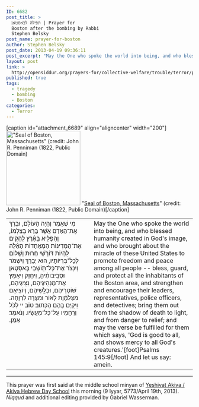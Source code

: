 ```yaml
---
ID: 6682
post_title: >
  תפילה לבאסטאן | Prayer for
  Boston after the bombing by Rabbi
  Stephen Belsky
post_name: prayer-for-boston
author: Stephen Belsky
post_date: 2013-04-19 09:36:11
post_excerpt: "May the One who spoke the world into being, and who blessed humanity created in God's image, and who brought about the miracle of these United States to promote freedom and peace among all people -- bless, guard, and protect all the inhabitants of the Boston area, and strengthen and encourage their leaders, representatives, police officers, and detectives; bring them out from the shadow of death to light, and from danger to relief; and may the verse be fulfilled for them which says, 'God is good to all, and shows mercy to all God's creatures.' And let us say: amein."
layout: post
link: >
  http://opensiddur.org/prayers-for/collective-welfare/trouble/terror/prayer-for-boston/
published: true
tags:
  - tragedy
  - bombing
  - Boston
categories:
  - Terror
---
```

[caption id="attachment_6689" align="aligncenter" width="200"]<a href="http://opensiddur.org/wp-content/uploads/2013/04/200px-Seal_of_Boston.svg_.png"><img src="http://opensiddur.org/wp-content/uploads/2013/04/200px-Seal_of_Boston.svg_.png" alt="&quot;Seal of Boston, Massachusetts&quot; (credit: John R. Penniman (1822, Public Domain)" width="200" height="200" class="size-full wp-image-6689" /></a> "<a href="http://commons.wikimedia.org/wiki/File:Seal_of_Boston.svg">Seal of Boston, Massachusetts</a>" (credit: John R. Penniman (1822, Public Domain)[/caption]

<table style="margin-left: auto;margin-right: auto;">
<tbody>
<tr>
<td style="vertical-align:top;" width="44%">
<div class="liturgy"><span  lang="he">
מִי שֶׁאָמַר וְהָיָה הָעוֹלָם, וּבֵרַךְ אֶת־הָאָדָם אֲשֶׁר בָּרָא בְצַלְמוֹ, וְהִפְלִיא בָאָ֫רֶץ לְהָקִים אֶת־הַמְּדִינוֹת הַמְאֻחָדוֹת הָאֵ֫לֶּה לִהְיוֹת דּוֹרְשֵׁי חֵרוּת וְשָׁלוֹם לְכָל־בִּרְיוֹתָיו, הוּא יְבָרֵךְ וְיִשְׁמֹר וְיִנְצֹר אֶת־כָּל־תּֽוֹשָׁבֵי בָּאסְטָאן וּסְבִֽיבוֹתֶ֫יהָ, וִיחַזֵּק וִיאַמֵּץ אֶת־מַנְהִֽיגֵיהֶם, נְצִֽיגֵיהֶם, שׁוֹטְרֵיהֶם, וּבַלָּֽשֵׁיהֶם, וְיוֹצִיאֵם מִצַּלְמָ֫וֶת לָאוֹר וּמִצָּרָה לִרְוָחָה. וִיקֻיַּם בָּהֶם הַכָּתוּב׃ טוֹב יי לַכֹּל וְרַחֲמָיו עַל־כָּל־מַעֲשָׂיו. וְנֹאמַר׃ אָמֵן.‏
</span></div></td>
 
<td style="vertical-align:top;" width="53%"><div class="english">
May the One who spoke the world into being, and who blessed humanity created in God's image, and who brought about the miracle of these United States to promote freedom and peace among all people -- bless, guard, and protect all the inhabitants of the Boston area, and strengthen and encourage their leaders, representatives, police officers, and detectives; bring them out from the shadow of death to light, and from danger to relief; and may the verse be fulfilled for them which says, 'God is good to all, and shows mercy to all God's creatures.'[foot]Psalms 145:9[/foot] And let us say: amein.
</td></tr>
</tbody>
</tbody></tbody></tbody></table>

<hr />
This prayer was first said at the middle school minyan of <a href="http://www.akiva.org">Yeshivat Akiva / Akiva Hebrew Day School</a> this morning (9 Iyyar, 5773/April 19th, 2013).
<em>Niqqud</em> and additional editing provided by Gabriel Wasserman.